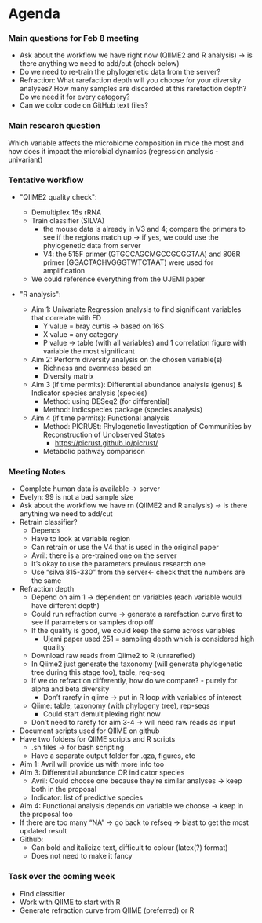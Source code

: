 # Agenda
### Main questions for Feb 8 meeting ###
- Ask about the workflow we have right now (QIIME2 and R analysis) → is there anything we need to add/cut (check below)
- Do we need to re-train the phylogenetic data from the server? 
- Refraction: What rarefaction depth will you choose for your diversity analyses? How many samples are discarded at this rarefaction depth? Do we need it for every category?
- Can we color code on GitHub text files?


### Main research question ###
Which variable affects the microbiome composition in mice the most and how does it impact the microbial dynamics (regression analysis - univariant) 

### Tentative workflow ###
* "QIIME2 quality check":
   * Demultiplex 16s rRNA
   * Train classifier (SILVA) 
      * the mouse data is already in V3 and 4; compare the primers to see if the regions match up → if yes, we could use the phylogenetic data from server
      * V4: the 515F primer (GTGCCAGCMGCCGCGGTAA) and 806R primer (GGACTACHVGGGTWTCTAAT) were used for amplification 
   * We could reference everything from the UJEMI paper

* "R analysis": 
   * Aim 1: Univariate Regression analysis to find significant variables that correlate with FD
      * Y value = bray curtis → based on 16S
      * X value = any category 
      * P value → table (with all variables) and 1 correlation figure with variable the most significant 
   * Aim 2: Perform diversity analysis on the chosen variable(s)
      * Richness and evenness based on 
      * Diversity matrix
   * Aim 3 (if time permits): Differential abundance analysis (genus) & Indicator species analysis (species)
      * Method: using DESeq2 (for differential)
      * Method: indicspecies package (species analysis) 
   * Aim 4 (if time permits): Functional analysis
      * Method: PICRUSt: Phylogenetic Investigation of Communities by Reconstruction of Unobserved States 
         * https://picrust.github.io/picrust/
      * Metabolic pathway comparison

### Meeting Notes ###
* Complete human data is available → server
* Evelyn: 99 is not a bad sample size 
* Ask about the workflow we have rn (QIIME2 and R analysis) → is there anything we need to add/cut
* Retrain classifier?
    * Depends
    * Have to look at variable region
    * Can retrain or use the V4 that is used in the original paper
    * Avril: there is a pre-trained one on the server
    * It’s okay to use the parameters previous research one
    * Use “silva 815-330” from the server← check that the numbers are the same
* Refraction depth
    * Depend on aim 1 → dependent on variables (each variable would have different depth)
    * Could run refraction curve -> generate a rarefaction curve first to see if parameters or samples drop off
    * If the quality is good, we could keep the same across variables
        * Ujemi paper used 251 = sampling depth which is considered high quality 
    * Download raw reads from Qiime2 to R (unrarefied)
    * In Qiime2 just generate the taxonomy (will generate phylogenetic tree during this stage too), table, req-seq
    * If we do refraction differently, how do we compare? - purely for alpha and beta diversity
        * Don’t rarefy in qiime -> put in R loop with variables of interest 
    * Qiime: table, taxonomy (with phylogeny tree), rep-seqs
        * Could start demultiplexing right now 
    * Don’t need to rarefy for aim 3-4 -> will need raw reads as input
* Document scripts used for QIIME on github
* Have two folders for QIIME scripts and R scripts
    * .sh files → for bash scripting
    * Have a separate output folder for .qza, figures, etc
* Aim 1: Avril will provide us with more info too
* Aim 3: Differential abundance OR  indicator species
    * Avril: Could choose one because they’re similar analyses → keep both in the proposal
    * Indicator: list of predictive species 
* Aim 4: Functional analysis depends on variable we choose → keep in the proposal too
* If there are too many “NA” → go back to refseq → blast to get the most updated result
* Github: 
    * Can bold and italicize text, difficult to colour (latex(?) format)
    * Does not need to make it fancy

### Task over the coming week ###
* Find classifier
* Work with QIIME to start with R
* Generate refraction curve from QIIME (preferred) or R
